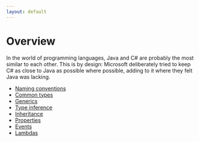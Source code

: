```yaml
---
layout: default
---
```

# Overview

In the world of programming languages, Java and C# are probably
the most similar to each other. This is by design: Microsoft
deliberately tried to keep C# as close to Java
as possible where possible, adding to it where they felt Java was lacking.

* [Naming conventions](naming-conventions.md)
* [Common types](common-types.md)
* [Generics](generics.md)
* [Type inference](type-inference.md)
* [Inheritance](inheritance.md)
* [Properties](properties.md)
* [Events](events.md)
* [Lambdas](lambdas.md)
